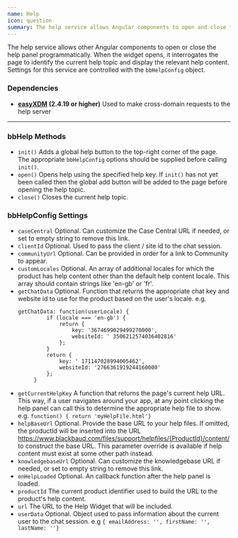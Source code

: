 ```yaml
---
name: Help
icon: question
summary: The help service allows Angular components to open and close the help panel programmatically.
---
```


The help service allows other Angular components to open or close the help panel programmatically. When the widget opens, it interrogates the page to identify the current help topic and display the relevant help content. Settings for this service are controlled with the `bbHelpConfig` object.

 ### Dependencies ###

 - **[easyXDM](http://easyxdm.net/wp/) (2.4.19 or higher)** Used to make cross-domain requests to the help server

---

### bbHelp Methods ###

- `init()` Adds a global help button to the top-right corner of the page.  The appropriate `bbHelpConfig` options should be supplied before calling `init()`.
- `open()` Opens help using the specified help key.  If `init()` has not yet been called then the global add button will be added to the page before opening the help topic.
- `close()` Closes the current help topic.

### bbHelpConfig Settings ###

 - `caseCentral` Optional. Can customize the Case Central URL if needed, or set to empty string to remove this link.
 - `clientId` Optional. Used to pass the client / site id to the chat session.
 - `communityUrl` Optional. Can be provided in order for a link to Community to appear.
 - `customLocales` Optional.  An array of additional locales for which the product has help content other than the default help content locale.  This array should contain strings like 'en-gb' or 'fr'.
 - `getChatData` Optional. Function that returns the appropriate chat key and website id to use for the product based on the user's locale. e.g.
   ```
   getChatData: function(userLocale) {
            if (locale === 'en-gb') {
                return {
                    key: '3674699029499270000',
                    websiteId: ' 3506212574036402816'
                };
            }
            return {
                key: ' 171147028994005462',
                websiteId: '2766361919244160000'
            };
        }
    ```
 - `getCurrentHelpKey` A function that returns the page's current help URL. This way, if a user navigates around your app, at any point clicking the help panel can call this to determine the appropriate help file to show. e.g. `function() { return 'myHelpFile.html'}`
 - `helpBaseUrl` Optional. Provide the base URL to your help files. If omitted, the productId will be inserted into the URL https://www.blackbaud.com/files/support/helpfiles/{ProductId}/content/ to construct the base URL.  This parameter override is available if help content must exist at some other path instead.
 - `knowledgebaseUrl` Optional. Can customize the knowledgebase URL if needed, or set to empty string to remove this link.
 - `onHelpLoaded` Optional. An callback function after the help panel is loaded.
 - `productId` The current product identifier used to build the URL to the product's help content.
 - `url` The URL to the Help Widget that will be included.
 - `userData` Optional. Object used to pass information about the current user to the chat session. e.g `{ emailAddress: '', firstName: '', lastName: ''}`